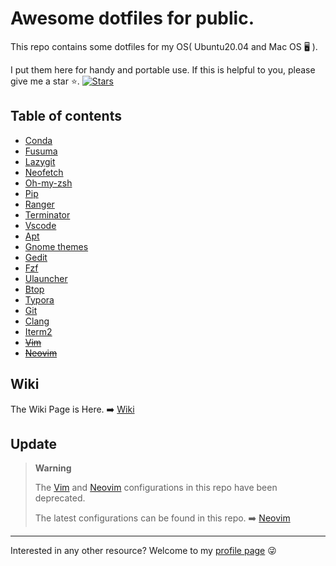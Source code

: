# Awesome dotfiles for public.

This repo contains some dotfiles for my OS( Ubuntu20.04 and Mac OS 🖥️ ).

I put them here for handy and portable use.
If this is helpful to you, please give me a star ⭐.
[![Stars](https://img.shields.io/github/stars/Xuer04/Awesome-dotfiles.svg?label=Stars&style=social)](https://github.com/Xuer04/Awesome-dotfiles)

## Table of contents

- [Conda](https://github.com/Xuer04/Awesome-dotfiles/tree/main/conda)
- [Fusuma](https://github.com/Xuer04/Awesome-dotfiles/tree/main/fusuma)
- [Lazygit](https://github.com/Xuer04/Awesome-dotfiles/tree/main/lazygit)
- [Neofetch](https://github.com/Xuer04/Awesome-dotfiles/tree/main/neofetch)
- [Oh-my-zsh](https://github.com/Xuer04/Awesome-dotfiles/tree/main/oh-my-zsh)
- [Pip](https://github.com/Xuer04/Awesome-dotfiles/tree/main/pip)
- [Ranger](https://github.com/Xuer04/Awesome-dotfiles/tree/main/ranger)
- [Terminator](https://github.com/Xuer04/Awesome-dotfiles/tree/main/terminator)
- [Vscode](https://github.com/Xuer04/Awesome-dotfiles/tree/main/vscode)
- [Apt](https://github.com/Xuer04/Awesome-dotfiles/tree/main/apt)
- [Gnome themes](https://github.com/Xuer04/Awesome-dotfiles/tree/main/themes)
- [Gedit](https://github.com/Xuer04/Awesome-dotfiles/tree/main/gedit)
- [Fzf](https://github.com/Xuer04/Awesome-dotfiles/tree/main/fzf)
- [Ulauncher](https://github.com/Xuer04/Awesome-dotfiles/tree/main/ulauncher)
- [Btop](https://github.com/Xuer04/Awesome-dotfiles/tree/main/btop)
- [Typora](https://github.com/Xuer04/Awesome-dotfiles/tree/main/typora)
- [Git](https://github.com/Xuer04/Awesome-dotfiles/tree/main/git)
- [Clang](https://github.com/Xuer04/Awesome-dotfiles/tree/main/clang)
- [Iterm2](https://github.com/Xuer04/Awesome-dotfiles/tree/main/iterm2)
- ~~[Vim](https://github.com/Xuer04/Awesome-dotfiles/tree/main/vim)~~
- ~~[Neovim](https://github.com/Xuer04/Awesome-dotfiles/tree/main/nvim)~~

## Wiki

The Wiki Page is Here. ➡️ [Wiki](https://github.com/Xuer04/Awesome-dotfiles/wiki)

## Update

> **Warning**
>
> The [Vim](https://github.com/Xuer04/Awesome-dotfiles/tree/main/vim) and [Neovim](https://github.com/Xuer04/Awesome-dotfiles/tree/main/nvim) configurations in this repo have been deprecated.
>
> The latest configurations can be found in this repo. ➡️ [Neovim](https://github.com/Xuer04/Awesome-neovim)

----------

Interested in any other resource? Welcome to my [profile page](https://github.com/Xuer04) 😜

